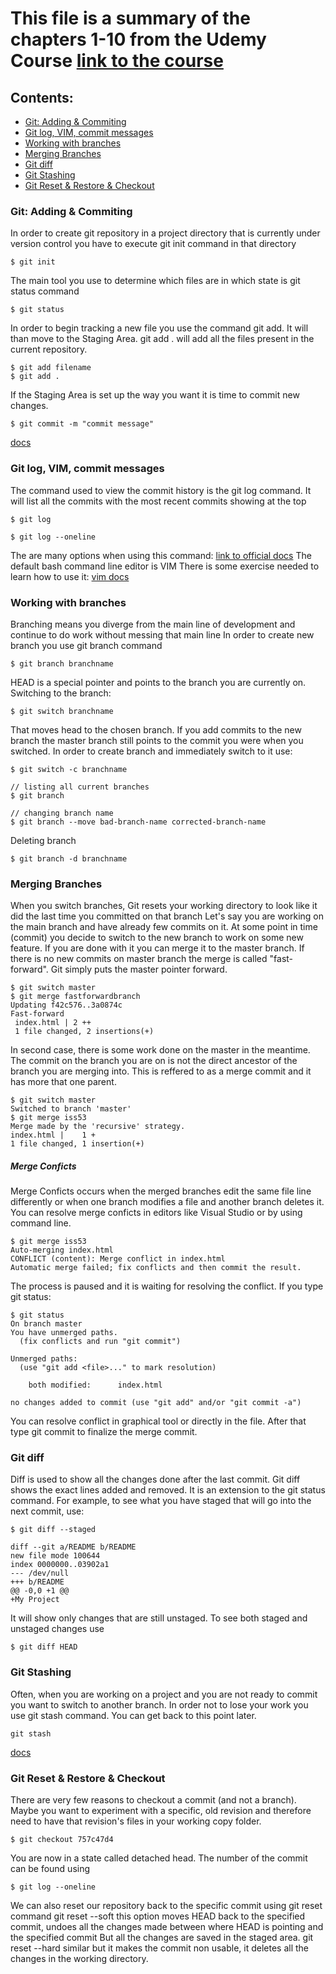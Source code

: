 # This file is a summary of the chapters 1-10 from the Udemy Course [link to the course](https://www.udemy.com/course/git-and-github-bootcamp/)
## Contents: 
- [Git: Adding & Commiting](#Git-Adding-Commiting)
- [Git log, VIM, commit messages](#Git-log-VIM-commit-messages)
- [Working with branches](#Working-with-branches)
- [Merging Branches](#Merging-Branches)
- [Git diff](#Git-diff)
- [Git Stashing](#Git-Stashing)
- [Git Reset & Restore & Checkout](#Git-Reset-&-Restore-&-Checkout)

### Git: Adding & Commiting
In order to create git repository in a project directory that is currently under version control you have to execute git init command in that directory
```
$ git init
```
The main tool you use to determine which files are in which state is git status command
```
$ git status
```
In order to begin tracking a new file you use the command git add. It will than move to the Staging Area. git add . will add all the files present in the current repository.
```
$ git add filename
$ git add .
```
If the Staging Area is set up the way you want it is time to commit new changes.
```
$ git commit -m "commit message"
```
[docs](https://git-scm.com/book/en/v2/Git-Basics-Recording-Changes-to-the-Repository)
### Git log, VIM, commit messages
The command used to view the commit history is the git log command. It will list all the commits with the most recent commits showing at the top
```
$ git log
```
```
$ git log --oneline
```
The are many options when using this command: [link to official docs](https://git-scm.com/book/en/v2/Git-Basics-Viewing-the-Commit-History)
The default bash command line editor is VIM 
There is some exercise needed to learn how to use it: 
[vim docs](https://linuxhandbook.com/basic-vim-commands/#:~:text=Some%20of%20my%20favorite%20Vim%20movement%20commands%20are%3A,on%20the%20screen%20while%20typing%20the%20line%20numbers.)
### Working with branches
Branching means you diverge from the main line of development and continue to do work without messing that main line
In order to create new branch you use git branch command
```
$ git branch branchname
```
HEAD is a special pointer and points to the branch you are currently on.
Switching to the branch:
```
$ git switch branchname
```
That moves head to the chosen branch. If you add commits to the new branch the master branch still points to the commit you were when you switched.
In order to create branch and immediately switch to it use:
```
$ git switch -c branchname
```
```
// listing all current branches
$ git branch
```
```
// changing branch name
$ git branch --move bad-branch-name corrected-branch-name
```
Deleting branch
```
$ git branch -d branchname
```
### Merging Branches
When you switch branches, Git resets your working directory to look like it did the last time you committed on that branch
Let's say you are working on the main branch and have already few commits on it. At some point in time (commit) you decide to switch to the new branch to work on some new feature. If you are done with it you can merge it to the master branch. If there is no new commits on master branch the merge is called "fast- forward". Git simply puts the master pointer forward.
```
$ git switch master
$ git merge fastforwardbranch
Updating f42c576..3a0874c
Fast-forward
 index.html | 2 ++
 1 file changed, 2 insertions(+)
```
In second case, there is some work done on the master in the meantime. The commit on the branch you are on is not the direct ancestor of the branch you are merging into. This is reffered to as a merge commit and it has more that one parent.
```
$ git switch master
Switched to branch 'master'
$ git merge iss53
Merge made by the 'recursive' strategy.
index.html |    1 +
1 file changed, 1 insertion(+)
```
##### Merge Conficts
Merge Conficts occurs when the merged branches edit the same file line differently or when one branch modifies a file and another branch deletes it. You can resolve merge conficts in editors like Visual Studio or by using command line.
```
$ git merge iss53
Auto-merging index.html
CONFLICT (content): Merge conflict in index.html
Automatic merge failed; fix conflicts and then commit the result.
```
The process is paused and it is waiting for resolving the conflict. If you type git status:
```
$ git status
On branch master
You have unmerged paths.
  (fix conflicts and run "git commit")

Unmerged paths:
  (use "git add <file>..." to mark resolution)

    both modified:      index.html

no changes added to commit (use "git add" and/or "git commit -a")
```
You can resolve conflict in graphical tool or directly in the file. After that type git commit to finalize the merge commit.

### Git diff
Diff is used to show all the changes done after the last commit.
Git diff shows the exact lines added and removed. It is an extension to the git status command.
For example, to see what you have staged that will go into the next commit, use:
```
$ git diff --staged
```
```
diff --git a/README b/README
new file mode 100644
index 0000000..03902a1
--- /dev/null
+++ b/README
@@ -0,0 +1 @@
+My Project
```
It will show only changes that are still unstaged.
To see both staged and unstaged changes use
```
$ git diff HEAD
```
### Git Stashing
Often, when you are working on a project and you are not ready to commit you want to switch to another branch. In order not to lose your work you use git stash command. You can get back to this point later.
```
git stash
```
[docs](https://git-scm.com/book/en/v2/Git-Tools-Stashing-and-Cleaning)
### Git Reset & Restore & Checkout
There are very few reasons to checkout a commit (and not a branch). Maybe you want to experiment with a specific, old revision and therefore need to have that revision's files in your working copy folder.
```
$ git checkout 757c47d4
```
You are now in a state called detached head. The number of the commit can be found using 
```
$ git log --oneline
```
We can also reset our repository back to the specific commit using git reset command
git reset --soft this option moves HEAD back to the specified commit, undoes all the changes made between where HEAD is pointing and the specified commit
But all the changes are saved in the staged area.
git reset --hard
similar but it makes the commit non usable, it deletes all the changes in the working directory.
